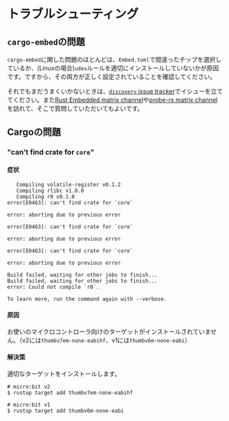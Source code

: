 <!--# General troubleshooting-->

# トラブルシューティング

<!--## `cargo-embed` problems-->

## `cargo-embed`の問題


<!--Most `cargo-embed` problems are either related to not having installed the `udev`
rules properly (on Linux) or having selected the wrong chip configuration in `Embed.toml` so
make sure you got both of those right.-->

`cargo-embed`に関した問題のほとんどは、`Embed.toml`で間違ったチップを選択しているか、(Linuxの場合)`udev`ルールを適切にインストールしていないかが原因です。ですから、その両方が正しく設定されていることを確認してください。

<!--If the above does not work out for you, you can open an issue in the [`discovery` issue tracker].
Alternatively you can also visit the [Rust Embedded matrix channel] or the [probe-rs matrix channel]
and ask for help there.-->

それでもまだうまくいかないときは、[`discovery` issue tracker]でイシューを立ててください。また[Rust Embedded matrix channel]や[probe-rs matrix channel]を訪れて、そこで質問していただいてもよいです。

[`discovery` issue tracker]: https://github.com/rust-embedded/discovery/issues
[Rust Embedded matrix channel]: https://matrix.to/#/#rust-embedded:matrix.org
[probe-rs matrix channel]: https://matrix.to/#/#probe-rs:matrix.org

<!--## Cargo problems-->

## Cargoの問題

### "can't find crate for `core`"

<!--#### Symptoms-->

#### 症状

```
   Compiling volatile-register v0.1.2
   Compiling rlibc v1.0.0
   Compiling r0 v0.1.0
error[E0463]: can't find crate for `core`

error: aborting due to previous error

error[E0463]: can't find crate for `core`

error: aborting due to previous error

error[E0463]: can't find crate for `core`

error: aborting due to previous error

Build failed, waiting for other jobs to finish...
Build failed, waiting for other jobs to finish...
error: Could not compile `r0`.

To learn more, run the command again with --verbose.
```

<!--#### Cause-->

#### 原因

<!--You forgot to install the proper target for your microcontroller (`thumbv7em-none-eabihf` for v2
and `thumbv6m-none-eabi` for v1).-->

お使いのマイクロコントローラ向けのターゲットがインストールされていません。（v2には`thumbv7em-none-eabihf`、v1には`thumbv6m-none-eabi`）

<!--#### Fix-->


#### 解決策

<!--Install the proper target.-->

適切なターゲットをインストールします。

``` console
# micro:bit v2
$ rustup target add thumbv7em-none-eabihf

# micro:bit v1
$ rustup target add thumbv6m-none-eabi
```
